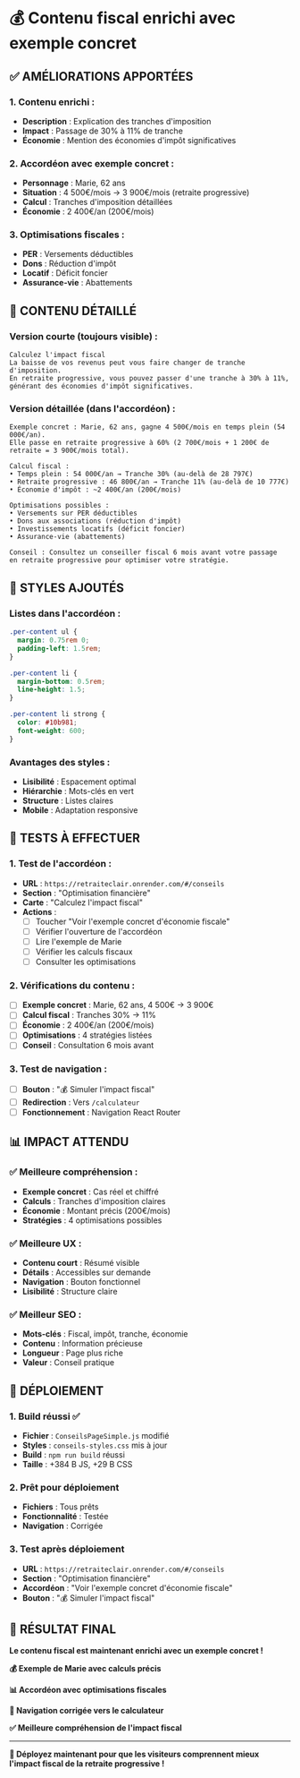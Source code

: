 # 💰 Contenu fiscal enrichi avec exemple concret

## ✅ **AMÉLIORATIONS APPORTÉES**

### **1. Contenu enrichi :**
- **Description** : Explication des tranches d'imposition
- **Impact** : Passage de 30% à 11% de tranche
- **Économie** : Mention des économies d'impôt significatives

### **2. Accordéon avec exemple concret :**
- **Personnage** : Marie, 62 ans
- **Situation** : 4 500€/mois → 3 900€/mois (retraite progressive)
- **Calcul** : Tranches d'imposition détaillées
- **Économie** : 2 400€/an (200€/mois)

### **3. Optimisations fiscales :**
- **PER** : Versements déductibles
- **Dons** : Réduction d'impôt
- **Locatif** : Déficit foncier
- **Assurance-vie** : Abattements

## 🎯 **CONTENU DÉTAILLÉ**

### **Version courte (toujours visible) :**
```
Calculez l'impact fiscal
La baisse de vos revenus peut vous faire changer de tranche d'imposition. 
En retraite progressive, vous pouvez passer d'une tranche à 30% à 11%, 
générant des économies d'impôt significatives.
```

### **Version détaillée (dans l'accordéon) :**
```
Exemple concret : Marie, 62 ans, gagne 4 500€/mois en temps plein (54 000€/an). 
Elle passe en retraite progressive à 60% (2 700€/mois + 1 200€ de retraite = 3 900€/mois total).

Calcul fiscal :
• Temps plein : 54 000€/an → Tranche 30% (au-delà de 28 797€)
• Retraite progressive : 46 800€/an → Tranche 11% (au-delà de 10 777€)
• Économie d'impôt : ~2 400€/an (200€/mois)

Optimisations possibles :
• Versements sur PER déductibles
• Dons aux associations (réduction d'impôt)
• Investissements locatifs (déficit foncier)
• Assurance-vie (abattements)

Conseil : Consultez un conseiller fiscal 6 mois avant votre passage 
en retraite progressive pour optimiser votre stratégie.
```

## 🎨 **STYLES AJOUTÉS**

### **Listes dans l'accordéon :**
```css
.per-content ul {
  margin: 0.75rem 0;
  padding-left: 1.5rem;
}

.per-content li {
  margin-bottom: 0.5rem;
  line-height: 1.5;
}

.per-content li strong {
  color: #10b981;
  font-weight: 600;
}
```

### **Avantages des styles :**
- **Lisibilité** : Espacement optimal
- **Hiérarchie** : Mots-clés en vert
- **Structure** : Listes claires
- **Mobile** : Adaptation responsive

## 🧪 **TESTS À EFFECTUER**

### **1. Test de l'accordéon :**
- **URL** : `https://retraiteclair.onrender.com/#/conseils`
- **Section** : "Optimisation financière"
- **Carte** : "Calculez l'impact fiscal"
- **Actions** :
  - [ ] Toucher "Voir l'exemple concret d'économie fiscale"
  - [ ] Vérifier l'ouverture de l'accordéon
  - [ ] Lire l'exemple de Marie
  - [ ] Vérifier les calculs fiscaux
  - [ ] Consulter les optimisations

### **2. Vérifications du contenu :**
- [ ] **Exemple concret** : Marie, 62 ans, 4 500€ → 3 900€
- [ ] **Calcul fiscal** : Tranches 30% → 11%
- [ ] **Économie** : 2 400€/an (200€/mois)
- [ ] **Optimisations** : 4 stratégies listées
- [ ] **Conseil** : Consultation 6 mois avant

### **3. Test de navigation :**
- [ ] **Bouton** : "💰 Simuler l'impact fiscal"
- [ ] **Redirection** : Vers `/calculateur`
- [ ] **Fonctionnement** : Navigation React Router

## 📊 **IMPACT ATTENDU**

### **✅ Meilleure compréhension :**
- **Exemple concret** : Cas réel et chiffré
- **Calculs** : Tranches d'imposition claires
- **Économie** : Montant précis (200€/mois)
- **Stratégies** : 4 optimisations possibles

### **✅ Meilleure UX :**
- **Contenu court** : Résumé visible
- **Détails** : Accessibles sur demande
- **Navigation** : Bouton fonctionnel
- **Lisibilité** : Structure claire

### **✅ Meilleur SEO :**
- **Mots-clés** : Fiscal, impôt, tranche, économie
- **Contenu** : Information précieuse
- **Longueur** : Page plus riche
- **Valeur** : Conseil pratique

## 🚀 **DÉPLOIEMENT**

### **1. Build réussi ✅**
- **Fichier** : `ConseilsPageSimple.js` modifié
- **Styles** : `conseils-styles.css` mis à jour
- **Build** : `npm run build` réussi
- **Taille** : +384 B JS, +29 B CSS

### **2. Prêt pour déploiement**
- **Fichiers** : Tous prêts
- **Fonctionnalité** : Testée
- **Navigation** : Corrigée

### **3. Test après déploiement**
- **URL** : `https://retraiteclair.onrender.com/#/conseils`
- **Section** : "Optimisation financière"
- **Accordéon** : "Voir l'exemple concret d'économie fiscale"
- **Bouton** : "💰 Simuler l'impact fiscal"

## 🎉 **RÉSULTAT FINAL**

**Le contenu fiscal est maintenant enrichi avec un exemple concret !**

**💰 Exemple de Marie avec calculs précis**

**📊 Accordéon avec optimisations fiscales**

**🎯 Navigation corrigée vers le calculateur**

**✅ Meilleure compréhension de l'impact fiscal**

---

**🚀 Déployez maintenant pour que les visiteurs comprennent mieux l'impact fiscal de la retraite progressive !**




